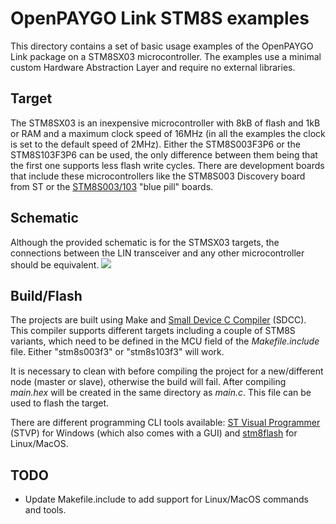 # OpenPAYGO Link STM8S examples
This directory contains a set of basic usage examples of the OpenPAYGO Link package on a STM8SX03 microcontroller. The examples use a minimal custom Hardware Abstraction Layer and require no external libraries.

## Target
The STM8SX03 is an inexpensive microcontroller with 8kB of flash and 1kB or RAM and a maximum clock speed of 16MHz (in all the examples the clock is set to the default speed of 2MHz). Either the STM8S003F3P6 or the STM8S103F3P6 can be used, the only difference between them being that the first one supports less flash write cycles. There are development boards that include these microcontrollers like the STM8S003 Discovery board from ST or the [STM8S003/103](https://tenbaht.github.io/sduino/hardware/stm8blue/) "blue pill" boards.

## Schematic
Although the provided schematic is for the STMSX03 targets, the connections between the LIN transceiver and any other microcontroller should be equivalent.
![](/schematic.png)

## Build/Flash
The projects are built using Make and [Small Device C Compiler](http://sdcc.sourceforge.net/) (SDCC). This compiler supports different targets including a couple of STM8S variants, which need to be defined in the MCU field of the *Makefile.include* file. Either "stm8s003f3" or "stm8s103f3" will work.

It is necessary to clean with before compiling the project for a new/different node (master or slave), otherwise the build will fail. After compiling *main.hex* will be created in the same directory as *main.c*. This file can be used to flash the target.

There are different programming CLI tools available: [ST Visual Programmer](https://www.st.com/en/development-tools/stvp-stm8.html) (STVP) for Windows (which also comes with a GUI) and [stm8flash](https://github.com/vdudouyt/stm8flash) for Linux/MacOS.

## TODO
* Update Makefile.include to add support for Linux/MacOS commands and tools.
